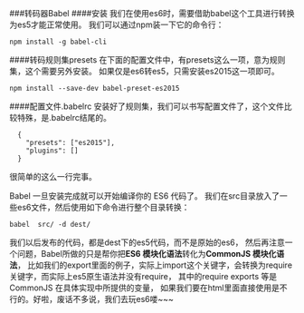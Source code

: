 ###转码器Babel
####安装
我们在使用es6时，需要借助babel这个工具进行转换为es5才能正常使用。
我们可以通过npm装一下它的命令行：

```
npm install -g babel-cli
```
####转码规则集presets
在下面的配置文件中，有presets这么一项，意为规则集，这个需要另外安装。
如果仅是es6转es5，只需安装es2015这一项即可。

```
npm install --save-dev babel-preset-es2015

```
####配置文件.babelrc
安装好了规则集，我们可以书写配置文件了，这个文件比较特殊，是.babelrc结尾的。

```
  {
    "presets": ["es2015"],
    "plugins": []
  }
```
很简单的这么一行完事。

Babel 一旦安装完成就可以开始编译你的 ES6 代码了。
我们在src目录放入了一些es6文件，然后使用如下命令进行整个目录转换：
```
babel  src/ -d dest/
```
我们以后发布的代码，都是dest下的es5代码，而不是原始的es6，
然后再注意一个问题，Babel所做的只是帮你把**ES6 模块化语法**转化为**CommonJS 模块化语法**，
比如我们的export里面的例子，实际上import这个关键字，会转换为require关键字，而实际上es5原生语法并没有require，
其中的require exports 等是 CommonJS 在具体实现中所提供的变量，
如果我们要在html里面直接使用是不行的。好啦，废话不多说，我们去玩es6喽~~~